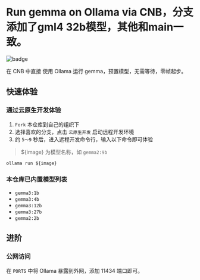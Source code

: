 # Run gemma on Ollama via CNB，分支添加了gml4 32b模型，其他和main一致。

![badge](https://cnb.cool/Anyexyz/Ollama/gemma/-/badge/git/latest/code/vscode-started)

在 CNB 中直接 使用 Ollama 运行 gemma，预置模型，无需等待，零帧起步。

## 快速体验

### 通过云原生开发体验

1. `Fork` 本仓库到自己的组织下
2. 选择喜欢的分支，点击 `云原生开发` 启动远程开发环境
3. 约 `5～9` 秒后，进入远程开发命令行，输入以下命令即可体验

> ${image} 为模型名称，如 `gemma2:9b`

```shell
ollama run ${image}
```

### 本仓库已内置模型列表

- `gemma3:1b`
- `gemma3:4b`
- `gemma3:12b`
- `gemma3:27b`
- `gemma2:2b`

## 进阶

### 公网访问

在 `PORTS` 中将 Ollama 暴露到外网，添加 11434 端口即可。